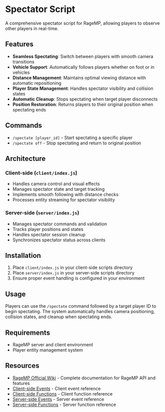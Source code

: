 # Spectator Script

A comprehensive spectator script for RageMP, allowing players to observe other players in real-time.

## Features

- **Seamless Spectating**: Switch between players with smooth camera transitions
- **Vehicle Support**: Automatically follows players whether on foot or in vehicles
- **Distance Management**: Maintains optimal viewing distance with automatic repositioning
- **Player State Management**: Handles spectator visibility and collision states
- **Automatic Cleanup**: Stops spectating when target player disconnects
- **Position Restoration**: Returns players to their original position when spectating ends

## Commands

- `/spectate [player_id]` - Start spectating a specific player
- `/spectate off` - Stop spectating and return to original position

## Architecture

### Client-side (`client/index.js`)

- Handles camera control and visual effects
- Manages spectator state and target tracking
- Implements smooth following with distance checks
- Processes entity streaming for spectator visibility

### Server-side (`server/index.js`)

- Manages spectator commands and validation
- Tracks player positions and states
- Handles spectator session cleanup
- Synchronizes spectator status across clients

## Installation

1. Place `client/index.js` in your client-side scripts directory
2. Place `server/index.js` in your server-side scripts directory
3. Ensure proper event handling is configured in your environment

## Usage

Players can use the `/spectate` command followed by a target player ID to begin spectating. The system automatically handles camera positioning, collision states, and cleanup when spectating ends.

## Requirements

- RageMP server and client environment
- Player entity management system

## Resources

- [RageMP Official Wiki](https://wiki.rage.mp) - Complete documentation for RageMP API and features
- [Client-side Events](https://wiki.rage.mp/wiki/Client-side_events) - Client event reference
- [Client-side Functions](https://wiki.rage.mp/wiki/Client-side_functions) - Client function reference
- [Server-side Events](https://wiki.rage.mp/wiki/Server-side_events) - Server event reference
- [Server-side Functions](https://wiki.rage.mp/wiki/Server-side_functions) - Server function reference
